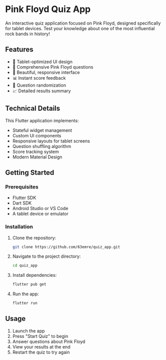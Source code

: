 # Pink Floyd Quiz App

An interactive quiz application focused on Pink Floyd, designed specifically for tablet devices. Test your knowledge about one of the most influential rock bands in history!

## Features

- 📱 Tablet-optimized UI design
- 🎵 Comprehensive Pink Floyd questions
- 🎨 Beautiful, responsive interface
- 📊 Instant score feedback
- 🔄 Question randomization
- 📈 Detailed results summary

## Technical Details

This Flutter application implements:

- Stateful widget management
- Custom UI components
- Responsive layouts for tablet screens
- Question shuffling algorithm
- Score tracking system
- Modern Material Design

## Getting Started

### Prerequisites

- Flutter SDK
- Dart SDK
- Android Studio or VS Code
- A tablet device or emulator

### Installation

1. Clone the repository:
   ```bash
   git clone https://github.com/63emre/quiz_app.git
   ```

2. Navigate to the project directory:
   ```bash
   cd quiz_app
   ```

3. Install dependencies:
   ```bash
   flutter pub get
   ```

4. Run the app:
   ```bash
   flutter run
   ```

## Usage

1. Launch the app
2. Press "Start Quiz" to begin
3. Answer questions about Pink Floyd
4. View your results at the end
5. Restart the quiz to try again




